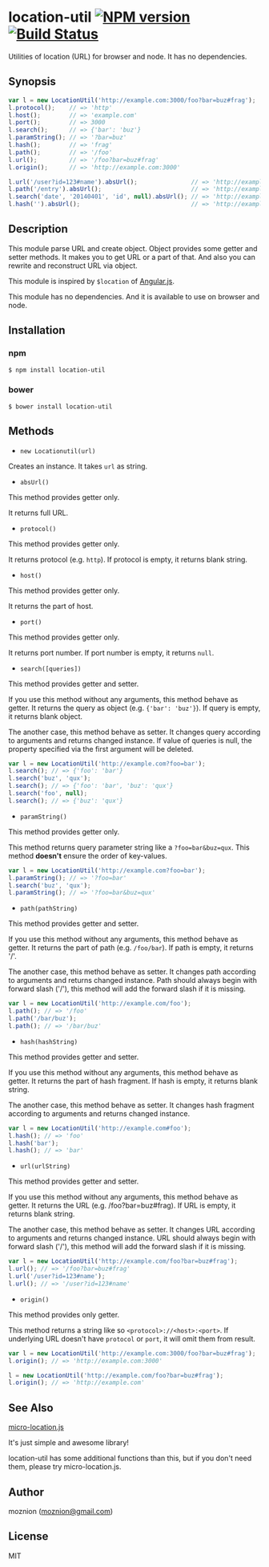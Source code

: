 location-util [![NPM version](https://badge.fury.io/js/location-util.svg)](https://www.npmjs.org/package/location-util) [![Build Status](https://travis-ci.org/moznion/location-util.svg)](https://travis-ci.org/moznion/location-util)
==

Utilities of location (URL) for browser and node. It has no dependencies.

Synopsis
--

```javascript
var l = new LocationUtil('http://example.com:3000/foo?bar=buz#frag');
l.protocol();    // => 'http'
l.host();        // => 'example.com'
l.port();        // => 3000
l.search();      // => {'bar': 'buz'}
l.paramString(); // => '?bar=buz'
l.hash();        // => 'frag'
l.path();        // => '/foo'
l.url();         // => '/foo?bar=buz#frag'
l.origin();      // => 'http://example.com:3000'

l.url('/user?id=123#name').absUrl();               // => 'http://example.com:3000/user?id=123#name'
l.path('/entry').absUrl();                         // => 'http://example.com:3000/entry?id=123#name'
l.search('date', '20140401', 'id', null).absUrl(); // => 'http://example.com:3000/entry?date=20140401#name'
l.hash('').absUrl();                               // => 'http://example.com:3000/entry?date=20140401'
```

Description
--

This module parse URL and create object.
Object provides some getter and setter methods.
It makes you to get URL or a part of that.
And also you can rewrite and reconstruct URL via object.

This module is inspired by `$location` of [Angular.js](https://angularjs.org/).

This module has no dependencies.
And it is available to use on browser and node.

Installation
--

### npm

```
$ npm install location-util
```

### bower

```
$ bower install location-util
```

Methods
--

- `new Locationutil(url)`

Creates an instance. It takes `url` as string.

- `absUrl()`

This method provides getter only.

It returns full URL.

- `protocol()`

This method provides getter only.

It returns protocol (e.g. `http`). If protocol is empty, it returns blank string.

- `host()`

This method provides getter only.

It returns the part of host.

- `port()`

This method provides getter only.

It returns port number. If port number is empty, it returns `null`.

- `search([queries])`

This method provides getter and setter.

If you use this method without any arguments, this method behave as getter. It returns the query as object (e.g. `{'bar': 'buz'}`).
If query is empty, it returns blank object.

The another case, this method behave as setter. It changes query according to arguments and returns changed instance.
If value of queries is null, the property specified via the first argument will be deleted.

```javascript
var l = new LocationUtil('http://example.com?foo=bar');
l.search(); // => {'foo': 'bar'}
l.search('buz', 'qux');
l.search(); // => {'foo': 'bar', 'buz': 'qux'}
l.search('foo', null);
l.search(); // => {'buz': 'qux'}
```

- `paramString()`

This method provides getter only.

This method returns query parameter string like a `?foo=bar&buz=qux`. This method __doesn't__ ensure the order of key-values.

```javascript
var l = new LocationUtil('http://example.com?foo=bar');
l.paramString(); // => '?foo=bar'
l.search('buz', 'qux');
l.paramString(); // => '?foo=bar&buz=qux'
```

- `path(pathString)`

This method provides getter and setter.

If you use this method without any arguments, this method behave as getter. It returns the part of path (e.g. `/foo/bar`).
If path is empty, it returns '/'.

The another case, this method behave as setter. It changes path according to arguments and returns changed instance.
Path should always begin with forward slash ('/'), this method will add the forward slash if it is missing.

```javascript
var l = new LocationUtil('http://example.com/foo');
l.path(); // => '/foo'
l.path('/bar/buz');
l.path(); // => '/bar/buz'
```

- `hash(hashString)`

This method provides getter and setter.

If you use this method without any arguments, this method behave as getter. It returns the part of hash fragment.
If hash is empty, it returns blank string.

The another case, this method behave as setter. It changes hash fragment according to arguments and returns changed instance.

```javascript
var l = new LocationUtil('http://example.com#foo');
l.hash(); // => 'foo'
l.hash('bar');
l.hash(); // => 'bar'
```

- `url(urlString)`

This method provides getter and setter.

If you use this method without any arguments, this method behave as getter. It returns the URL (e.g. /foo?bar=buz#frag).
If URL is empty, it returns blank string.

The another case, this method behave as setter. It changes URL according to arguments and returns changed instance.
URL should always begin with forward slash ('/'), this method will add the forward slash if it is missing.

```javascript
var l = new LocationUtil('http://example.com/foo?bar=buz#frag');
l.url(); // => '/foo?bar=buz#frag'
l.url('/user?id=123#name');
l.url(); // => '/user?id=123#name'
```

- `origin()`

This method provides only getter.

This method returns a string like so `<protocol>://<host>:<port>`.
If underlying URL doesn't have `protocol` or `port`,
it will omit them from result.

```javascript
var l = new LocationUtil('http://example.com:3000/foo?bar=buz#frag');
l.origin(); // => 'http://example.com:3000'

l = new LocationUtil('http://example.com/foo?bar=buz#frag');
l.origin(); // => 'http://example.com'
```

See Also
--

[micro-location.js](https://github.com/cho45/micro-location.js/)

It's just simple and awesome library!

location-util has some additional functions than this,
but if you don't need them, please try micro-location.js.

Author
--

moznion (<moznion@gmail.com>)

License
--

MIT

